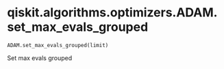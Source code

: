 # qiskit.algorithms.optimizers.ADAM.set\_max\_evals\_grouped

`ADAM.set_max_evals_grouped(limit)`

Set max evals grouped
